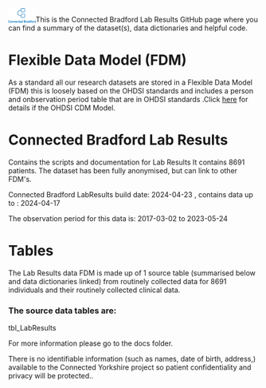 <a href="https://www.bradfordresearch.nhs.uk/our-research-teams/connected-bradford/">
  <img align="left" alt="ConnectedBradford" width="55px" src="https://github.com/ShoreRob1/Images/blob/main/CB%20logo%201.png?raw=true" />
</a>

This is the Connected Bradford Lab Results GitHub page where you can find a summary of the dataset(s), data dictionaries and helpful code.

# Flexible Data Model (FDM) 

As a standard all our research datasets are stored in a Flexible Data Model (FDM) this is loosely based on the OHDSI standards and includes a person and onbservation period table that are in OHDSI standards .Click [here](https://www.ohdsi.org/data-standardization/) for details if the OHDSI CDM Model. 



# Connected Bradford Lab Results

Contains the scripts and documentation for Lab Results
It contains  8691 patients. The dataset has been fully anonymised, but can link to other FDM's.

Connected Bradford LabResults build date: 2024-04-23		, contains data up to : 2024-04-17

The observation period for this data is: 2017-03-02	to	2023-05-24


# Tables
The Lab Results data FDM is made up of 1 source table (summarised below and data dictionaries linked) from routinely collected data for 8691 individuals and their routinely collected clinical data. 

### The source data tables are: 

tbl_LabResults


For more information please go to the docs folder. 

There is no identifiable information (such as names, date of birth, address,) available to the Connected Yorkshire project so patient confidentiality and privacy will be protected..
